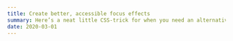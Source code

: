 ```yaml
---
title: Create better, accessible focus effects
summary: Here’s a neat little CSS-trick for when you need an alternative to the outline property.
date: 2020-03-01
---
```

